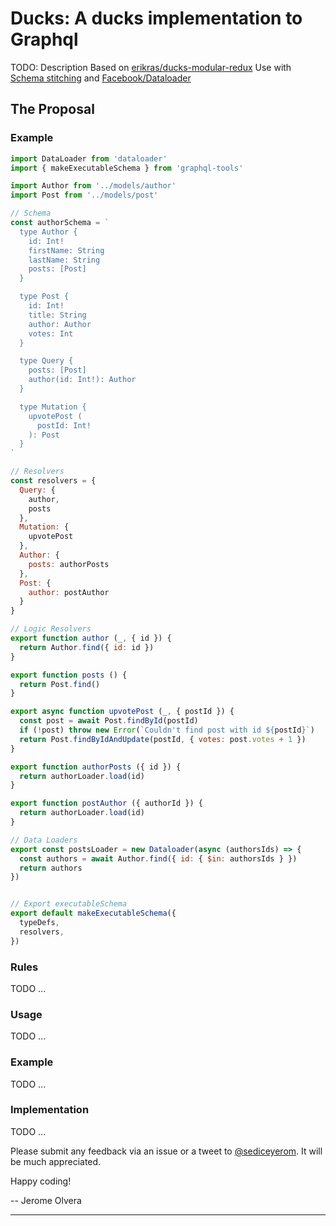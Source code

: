 # Ducks: A ducks implementation to Graphql

TODO: Description
Based on [erikras/ducks-modular-redux](https://github.com/erikras/ducks-modular-redux)
Use with [Schema stitching](https://www.apollographql.com/docs/graphql-tools/schema-stitching.html)
and [Facebook/Dataloader](https://github.com/facebook/dataloader)

## The Proposal

### Example

```javascript
import DataLoader from 'dataloader'
import { makeExecutableSchema } from 'graphql-tools'

import Author from '../models/author'
import Post from '../models/post'

// Schema
const authorSchema = `
  type Author {
    id: Int!
    firstName: String
    lastName: String
    posts: [Post]
  }

  type Post {
    id: Int!
    title: String
    author: Author
    votes: Int
  }

  type Query {
    posts: [Post]
    author(id: Int!): Author
  }

  type Mutation {
    upvotePost (
      postId: Int!
    ): Post
  }
`

// Resolvers
const resolvers = {
  Query: {
    author,
    posts
  },
  Mutation: {
    upvotePost
  },
  Author: {
    posts: authorPosts
  },
  Post: {
    author: postAuthor
  }
}

// Logic Resolvers
export function author (_, { id }) {
  return Author.find({ id: id })
}

export function posts () {
  return Post.find()
}

export async function upvotePost (_, { postId }) {
  const post = await Post.findById(postId)
  if (!post) throw new Error(`Couldn't find post with id ${postId}`)
  return Post.findByIdAndUpdate(postId, { votes: post.votes + 1 })
}

export function authorPosts ({ id }) {
  return authorLoader.load(id)
}

export function postAuthor ({ authorId }) {
  return authorLoader.load(id)
}

// Data Loaders
export const postsLoader = new Dataloader(async (authorsIds) => {
  const authors = await Author.find({ id: { $in: authorsIds } })
  return authors
})


// Export executableSchema
export default makeExecutableSchema({
  typeDefs,
  resolvers,
})

```
### Rules

TODO ...

### Usage

TODO ...

### Example

TODO ...

### Implementation

TODO ...

Please submit any feedback via an issue or a tweet to [@sediceyerom](https://twitter.com/sediceyerom). It will be much appreciated.

Happy coding!

-- Jerome Olvera

---
